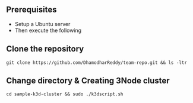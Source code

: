 ## **Prerequisites**
<!-- UL -->
* Setup a Ubuntu server
* Then execute the following
## **Clone the repository**
```
git clone https://github.com/DhamodharReddy/team-repo.git && ls -ltr
```
## **Change directory & Creating 3Node cluster**
```
cd sample-k3d-cluster && sudo ./k3dscript.sh
```

